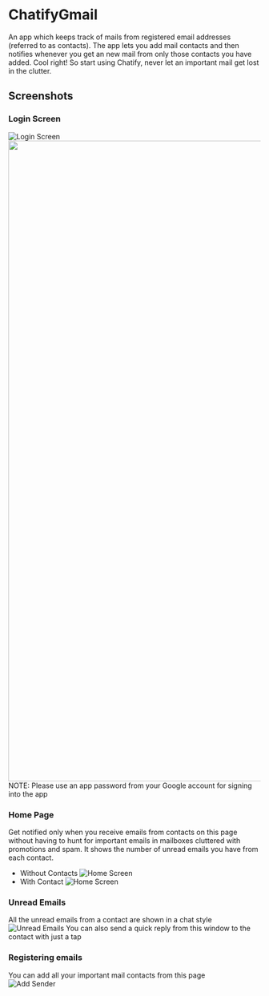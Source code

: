 # ChatifyGmail
An app which keeps track of mails from registered email addresses (referred to as contacts). The app lets you add mail contacts and then notifies whenever you get an new mail from only those contacts you have added. Cool right! So start using Chatify, never let an important mail get lost in the clutter.

## Screenshots
### Login Screen
![Login Screen](https://raw.githubusercontent.com/raghuchandan1/ChatifyGmail/update-readme/Login%20Screen.jpg?raw=true "Login Screen")
<img src="https://raw.githubusercontent.com/raghuchandan1/ChatifyGmail/update-readme/Login%20Screen.jpg" height="1280" width="720">  
NOTE: Please use an app password from your Google account for signing into the app
### Home Page
Get notified only when you receive emails from contacts on this page without having to hunt for important emails in mailboxes cluttered with promotions and spam. It shows the number of unread emails you have from each contact.  
- Without Contacts
![Home Screen](https://raw.githubusercontent.com/raghuchandan1/ChatifyGmail/update-readme/Home%20Screen.jpg?raw=true "Home Screen")  
- With Contact
![Home Screen](https://raw.githubusercontent.com/raghuchandan1/ChatifyGmail/update-readme/Home%20Screen%202.jpg?raw=true "Home Screen")
### Unread Emails
All the unread emails from a contact are shown in a chat style  
![Unread Emails](https://raw.githubusercontent.com/raghuchandan1/ChatifyGmail/update-readme/Unread%20Emails.jpg?raw=true "Unread Emails")
You can also send a quick reply from this window to the contact with just a tap
### Registering emails
You can add all your important mail contacts from this page  
![Add Sender](https://raw.githubusercontent.com/raghuchandan1/ChatifyGmail/update-readme/Add%20Sender.jpg?raw=true "Add Contact")
